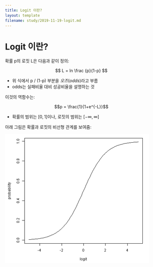 ```yaml
---
title: Logit 이란?
layout: template
filename: study/2019-11-19-logit.md
---
```


# Logit 이란?

확률 p의 로짓 L은 다음과 같이 정의:

$$ L = ln \frac {p}{1-p} $$

* 위 식에서 p / (1-p) 부분을 *오즈*(*odds*)라고 부름
* odds는 실패비율 대비 성공비율을 설명하는 것

이것의 역함수는:

$$p = \frac{1}{1+e^{-L}}$$

* 확률의 범위는 $[0, 1]$이나, 로짓의 범위는 $[-\infty, \infty ]$

아래 그림은 확률과 로짓의 비선형 관계를 보여줌:

![](2019-11-19-11-46-39.png)

